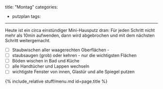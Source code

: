 title: "Montag"
categories:
  - putzplan
tags:
---
Heute ist ein circa einstündiger Mini-Hausputz dran: Für jeden Schritt nicht mehr als 10min aufwenden, dann wird abgebrochen und mit dem nächsten Schritt weitergemacht.

 - [ ]  Staubwischen aller waagerechten Oberflächen -
 - [ ] staubsaugen (grob) oder kehren - nur die wichtigsten Flächen 
 - [ ] Böden wischen in Bad und Küche  
 - [ ] alle Handtücher und Lappen wechseln  
 - [ ] wichtigste Fenster von innen, Glastür und alle Spiegel putzen
<!--more-->
{%  include_relative stuff/menu.md id=page.title %}
<!--stackedit_data:
eyJoaXN0b3J5IjpbMjE0Njc1NDYxNl19
-->